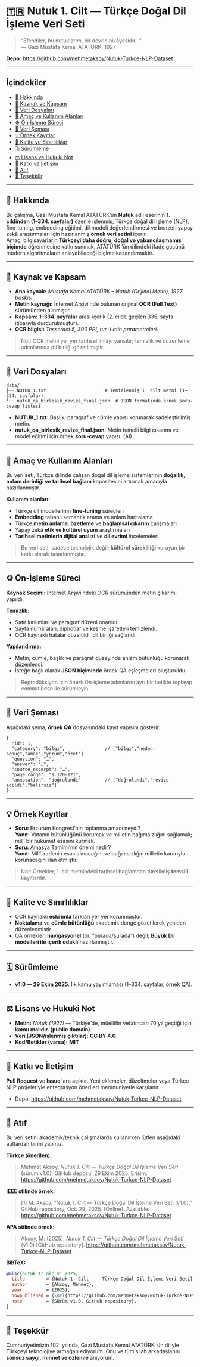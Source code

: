 # 🇹🇷 Nutuk 1. Cilt — Türkçe Doğal Dil İşleme Veri Seti

> “Efendiler, bu nutuklarım, bir devrin hikâyesidir...”  
> — Gazi Mustafa Kemal ATATÜRK, 1927

**Depo:** https://github.com/mehmetaksoy/Nutuk-Turkce-NLP-Dataset

---

## İçindekiler

- [📘 Hakkında](#-hakkında)
- [📖 Kaynak ve Kapsam](#-kaynak-ve-kapsam)
- [📂 Veri Dosyaları](#-veri-dosyaları)
- [🎯 Amaç ve Kullanım Alanları](#-amaç-ve-kullanım-alanları)
- [⚙️ Ön‑İşleme Süreci](#️-ön-işleme-süreci)
- [🧩 Veri Şeması](#-veri-şeması)
- [💡 Örnek Kayıtlar](#-örnek-kayıtlar)
- [🧠 Kalite ve Sınırlılıklar](#-kalite-ve-sınırlılıklar)
- [🗓️ Sürümleme](#️-sürümleme)
- [⚖️ Lisans ve Hukuki Not](#-lisans-ve-hukuki-not)
- [🤝 Katkı ve İletişim](#-katkı-ve-iletişim)
- [📜 Atıf](#-atıf)
- [🙏 Teşekkür](#-teşekkür)

---

## 📘 Hakkında

Bu çalışma, Gazi Mustafa Kemal ATATÜRK’ün **Nutuk** adlı eserinin **1. cildinden (1–334. sayfalar)** özenle işlenmiş, Türkçe doğal dil işleme (NLP), fine‑tuning, embedding eğitimi, dil modeli değerlendirmesi ve benzeri yapay zekâ araştırmaları için hazırlanmış **örnek veri setini** içerir.  
Amaç; bilgisayarların **Türkçeyi daha doğru, doğal ve yabancılaşmamış biçimde** öğrenmesine katkı sunmak, ATATÜRK ’ün dilindeki ifade gücünü modern algoritmaların anlayabileceği biçime kazandırmaktır.

---

## 📖 Kaynak ve Kapsam

- **Ana kaynak:** *Mustafa Kemal ATATÜRK – Nutuk (Orijinal Metin), 1927 baskısı.*  
- **Metin kaynağı:** İnternet Arşivi’nde bulunan orijinal **OCR (Full Text)** sürümünden alınmıştır.  
- **Kapsam:** **1–334. sayfalar** arası içerik (2. cilde geçilen 335. sayfa itibarıyla durdurulmuştur).  
- **OCR bilgisi:** *Tesseract 5, 300 PPI, tur+Latin parametreleri.*

> Not: OCR metni yer yer tarihsel imlâyı yansıtır; temizlik ve düzenleme adımlarında dil birliği gözetilmiştir.

---

## 📂 Veri Dosyaları

```
data/
├── NUTUK_1.txt                      # Temizlenmiş 1. cilt metni (1–334. sayfalar)
└── nutuk_qa_birlesik_revize_final.json  # JSON formatında örnek soru-cevap listesi
```

- **NUTUK_1.txt:** Başlık, paragraf ve cümle yapısı korunarak sadeleştirilmiş metin.  
- **nutuk_qa_birlesik_revize_final.json:** Metin temelli bilgi çıkarımı ve model eğitimi için örnek **soru‑cevap** yapısı. (AI)

---

## 🎯 Amaç ve Kullanım Alanları

Bu veri seti, Türkçe dilinde çalışan doğal dil işleme sistemlerinin **doğallık, anlam derinliği ve tarihsel bağlam** kapasitesini artırmak amacıyla hazırlanmıştır.

**Kullanım alanları:**

- Türkçe dil modellerinin **fine‑tuning** süreçleri  
- **Embedding** tabanlı semantik arama ve anlam haritalama  
- Türkçe **metin anlama**, **özetleme** ve **bağlamsal çıkarım** çalışmaları  
- Yapay zekâ **etik ve kültürel uyum** araştırmaları  
- **Tarihsel metinlerin dijital analizi** ve **dil evrimi** incelemeleri  

> Bu veri seti, sadece teknolojik değil; **kültürel sürekliliği** koruyan bir katkı olarak tasarlanmıştır.

---

## ⚙️ Ön‑İşleme Süreci

**Kaynak Seçimi:** İnternet Arşivi’ndeki OCR sürümünden metin çıkarımı yapıldı.  

**Temizlik:**  

- Satır kırılımları ve paragraf düzeni onarıldı.  
- Sayfa numaraları, dipnotlar ve kesme işaretleri temizlendi.  
- OCR kaynaklı hatalar düzeltildi, dil birliği sağlandı.  

**Yapılandırma:**  

- Metin; cümle, başlık ve paragraf düzeyinde anlam bütünlüğü korunarak düzenlendi.  
- İsteğe bağlı olarak **JSON biçiminde** örnek QA eşleşmeleri oluşturuldu.

> Reprodüksiyon için öneri: Ön‑işleme adımlarını ayrı bir betikte toplayıp *commit hash* ile sürümleyin.

---

## 🧩 Veri Şeması

Aşağıdaki şema, **örnek QA** dosyasındaki kayıt yapısını gösterir:

```jsonc
{
  "id": 1,
  "category": "bilgi",               // ["bilgi","neden-sonuç","amaç","yorum","özet"]
  "question": "…",
  "answer": "…",
  "source_excerpt": "…",
  "page_range": "s.120-121",
  "annotation": "doğrulandı"         // ["doğrulandı","revize edildi","belirsiz"]
}
```

---

## 💡 Örnek Kayıtlar

- **Soru:** Erzurum Kongresi’nin toplanma amacı neydi?  
  **Yanıt:** Vatanın bütünlüğünü korumak ve milletin bağımsızlığını sağlamak; millî bir hükümet esasını kurmak.
- **Soru:** Amasya Tamimi’nin önemi nedir?  
  **Yanıt:** Millî iradenin esas alınacağını ve bağımsızlığın milletin kararıyla korunacağını ilan etmiştir.

> Not: Örnekler, 1. cilt metnindeki tarihsel bağlamdan türetilmiş **temsilî** kayıtlardır.

---

## 🧠 Kalite ve Sınırlılıklar

- OCR kaynaklı **eski imlâ** farkları yer yer korunmuştur.  
- **Noktalama** ve **cümle bütünlüğü** akademik denge gözetilerek yeniden düzenlenmiştir.  
- QA örnekleri **navigasyonel** (ör. “burada/şurada”) değil; **Büyük Dil modelleri ile içerik odaklı** hazırlanmıştır.

---

## 🗓️ Sürümleme

- **v1.0 — 29 Ekim 2025**: İlk kamu yayımlaması (1–334. sayfalar, örnek QA).

---

## ⚖️ Lisans ve Hukuki Not

- **Metin:** *Nutuk (1927)* — Türkiye’de, müellifin vefatından 70 yıl geçtiği için **kamu malıdır. (public domain)**.  
- **Veri (JSON/işlenmiş çıktılar):** **CC BY 4.0**  
- **Kod/Betikler (varsa):** **MIT**

---

## 🤝 Katkı ve İletişim

**Pull Request** ve **Issue**’lara açıktır. Yeni eklemeler, düzeltmeler veya Türkçe NLP projeleriyle entegrasyon önerileri memnuniyetle karşılanır.  

- Depo: https://github.com/mehmetaksoy/Nutuk-Turkce-NLP-Dataset

---

## 📜 Atıf

Bu veri setini akademik/teknik çalışmalarda kullanırken lütfen aşağıdaki atıflardan birini yapınız.

**Türkçe (önerilen):**  

> Mehmet Aksoy, *Nutuk 1. Cilt — Türkçe Doğal Dil İşleme Veri Seti* (sürüm v1.0), GitHub deposu, 29 Ekim 2025. Erişim: https://github.com/mehmetaksoy/Nutuk-Turkce-NLP-Dataset

**IEEE stilinde örnek:**  

> [1] M. Aksoy, “Nutuk 1. Cilt — Türkçe Doğal Dil İşleme Veri Seti (v1.0),” GitHub repository, Oct. 29, 2025. [Online]. Available: https://github.com/mehmetaksoy/Nutuk-Turkce-NLP-Dataset

**APA stilinde örnek:**  

> Aksoy, M. (2025). *Nutuk 1. Cilt — Türkçe Doğal Dil İşleme Veri Seti* (v1.0) [GitHub repository]. https://github.com/mehmetaksoy/Nutuk-Turkce-NLP-Dataset

**BibTeX:**

```bibtex
@misc{nutuk_tr_nlp_v1_2025,
  title        = {Nutuk 1. Cilt --- Türkçe Doğal Dil İşleme Veri Seti},
  author       = {Aksoy, Mehmet},
  year         = {2025},
  howpublished = {\url{https://github.com/mehmetaksoy/Nutuk-Turkce-NLP-Dataset}},
  note         = {Sürüm v1.0, GitHub repository},
}
```

---

## 🙏 Teşekkür

Cumhuriyetimizin 102. yılında, Gazi Mustafa Kemal ATATÜRK ’ün diliyle Türkçeyi teknolojiye armağan ediyorum. Onu ve tüm silah arkadaşlarını **sonsuz saygı, minnet ve özlemle** anıyorum.

